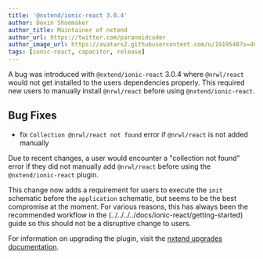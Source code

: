 ```yaml
---
title: '@nxtend/ionic-react 3.0.4'
author: Devin Shoemaker
author_title: Maintainer of nxtend
author_url: https://twitter.com/paranoidcoder
author_image_url: https://avatars2.githubusercontent.com/u/1919548?s=460&u=e8799ad545249d59bf57b7ee35a8841825004ca0&v=4
tags: [ionic-react, capacitor, release]
---
```


A bug was introduced with `@nxtend/ionic-react` 3.0.4 where `@nrwl/react` would not get installed to the users dependencies properly. This required new users to manually install `@nrwl/react` before using `@nxtend/ionic-react`.

## Bug Fixes

- fix `Collection @nrwl/react not found` error if `@nrwl/react` is not added manually

<!--truncate-->

Due to recent changes, a user would encounter a "collection not found" error if they did not manually add `@nrwl/react` before using the `@nxtend/ionic-react` plugin.

This change now adds a requirement for users to execute the `init` schematic before the `application` schematic, but seems to be the best compromise at the moment. For various reasons, this has always been the recommended workflow in the (../../../../docs/ionic-react/getting-started) guide so this should not be a disruptive change to users.

For information on upgrading the plugin, visit the [nxtend upgrades documentation](../../../../docs/nxtend/upgrades).
